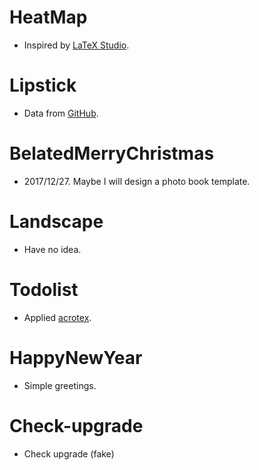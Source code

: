 # HeatMap
- Inspired by [LaTeX Studio](http://www.latexstudio.net/archives/460.html).

# Lipstick
- Data from [GitHub](https://github.com/Ovilia/lipstick/blob/gh-pages/src/lipstick.json).

# BelatedMerryChristmas
- 2017/12/27. Maybe I will design a photo book template.

# Landscape
- Have no idea.

# Todolist
- Applied [acrotex](https://ctan.org/pkg/acrotex).

# HappyNewYear
- Simple greetings.

# Check-upgrade
- Check upgrade (fake)
